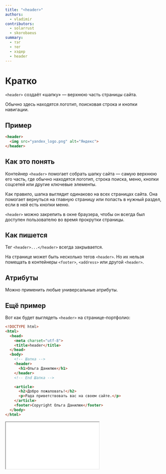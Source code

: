```yaml
---
title: "<header>"
authors:
  - vladimir
contributors:
  - solarrust
  - skorobaeus
summary:
  - тэг
  - тег
  - хэдер
  - header
---
```


# Кратко

`<header>` создаёт «шапку» — верхнюю часть страницы сайта.

Обычно здесь находятся логотип, поисковая строка и кнопки навигации.

## Пример

```html
<header>
  <img src="yandex_logo.png" alt="Яндекс">
</header>
```

## Как это понять

Контейнер `<header>` помогает собрать шапку сайта — самую верхнюю его часть, где обычно находятся логотип, строка поиска, меню, кнопки соцсетей или другие ключевые элементы.

Как правило, шапка выглядит одинаково на всех страницах сайта. Она помогает вернуться на главную страницу или попасть в нужный раздел, если в ней есть кнопки меню.

`<header>` можно закрепить в окне браузера, чтобы он всегда был доступен пользователю во время прокрутки страницы.

## Как пишется

Тег `<header>...</header>` всегда закрывается.

На странице может быть несколько тегов `<header>`. Но их нельзя помещать в контейнеры `<footer>`, `<address>` или другой `<header>`.

## Атрибуты

Можно применить любые универсальные атрибуты.

## Ещё пример

Вот как будет выглядеть `<header>` на странице-портфолио:

```html
<!DOCTYPE html>
<html>
  <head>
    <meta charset="utf-8">
    <title>header</title>
  </head>
  <body>
    <!-- Шапка -->
    <header>
      <h1>Ольга Данилюк</h1>
    </header>
    <!-- End Шапка -->

    <article>
      <h2>Добро пожаловать!</h2>
      <p>Рада приветствовать вас на своем сайте.</p>
    </article>
    <footer>Copyright Ольга Данилюк</footer>
  </body>
</html>
```

<iframe title="Шапка сайта" src="demos/header.html"></iframe>
